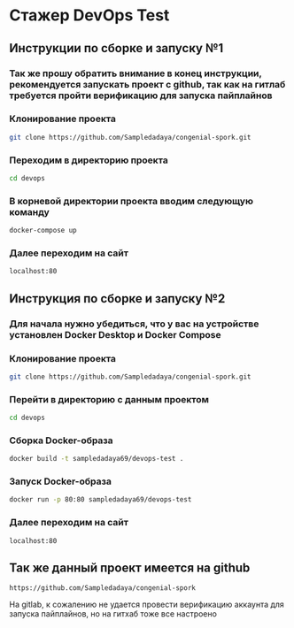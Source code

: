 # Стажер DevOps Test

## Инструкции по сборке и запуску №1

### Так же прошу обратить внимание в конец инструкции, рекомендуется запускать проект с github, так как на гитлаб требуется пройти верификацию для запуска пайплайнов

### Клонирование проекта

```bash
git clone https://github.com/Sampledadaya/congenial-spork.git

```

### Переходим в директорию проекта

```bash
cd devops
```

### В корневой директории проекта вводим следующую команду

```bash
docker-compose up
```

### Далее переходим на сайт

```
localhost:80
```


## Инструкция по сборке и запуску №2

### Для начала нужно убедиться, что у вас на устройстве установлен Docker Desktop и Docker Compose

### Клонирование проекта

```bash
git clone https://github.com/Sampledadaya/congenial-spork.git

```

### Перейти в директорию с данным проектом

```bash
cd devops
```

### Сборка Docker-образа

```bash
docker build -t sampledadaya69/devops-test .
```

### Запуск Docker-образа

```bash
docker run -p 80:80 sampledadaya69/devops-test
```

### Далее переходим на сайт

```
localhost:80
```

## Так же данный проект имеется на github
```
https://github.com/Sampledadaya/congenial-spork
```
На gitlab, к сожалению не удается провести верификацию аккаунта для запуска пайплайнов, но на гитхаб тоже все настроено
